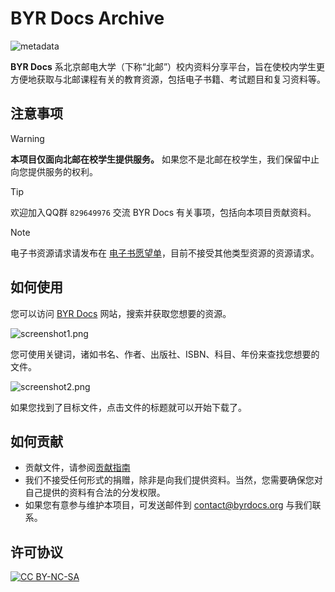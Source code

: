 # BYR Docs Archive

![metadata](https://github.com/byrdocs/byrdocs-archive/actions/workflows/check-upload.yml/badge.svg)

**BYR Docs** 系北京邮电大学（下称“北邮”）校内资料分享平台，旨在使校内学生更方便地获取与北邮课程有关的教育资源，包括电子书籍、考试题目和复习资料等。

## 注意事项

> [!WARNING]
> **本项目仅面向北邮在校学生提供服务。** 如果您不是北邮在校学生，我们保留中止向您提供服务的权利。

> [!TIP]
> 欢迎加入QQ群 `829649976` 交流 BYR Docs 有关事项，包括向本项目贡献资料。

> [!NOTE]
> 电子书资源请求请发布在 [电子书愿望单](https://github.com/orgs/byrdocs/discussions/2)，目前不接受其他类型资源的资源请求。

## 如何使用

您可以访问 [BYR Docs](https://byrdocs.org) 网站，搜索并获取您想要的资源。

![screenshot1.png](docs/screenshot1.png)

您可使用关键词，诸如书名、作者、出版社、ISBN、科目、年份来查找您想要的文件。

![screenshot2.png](docs/screenshot2.png)

如果您找到了目标文件，点击文件的标题就可以开始下载了。

## 如何贡献

- 贡献文件，请参阅[贡献指南](./CONTRIBUTING.md)
- 我们不接受任何形式的捐赠，除非是向我们提供资料。当然，您需要确保您对自己提供的资料有合法的分发权限。
- 如果您有意参与维护本项目，可发送邮件到 [contact@byrdocs.org](mailto:contact@byrdocs.org) 与我们联系。

## 许可协议

[![CC BY-NC-SA](https://mirrors.creativecommons.org/presskit/buttons/88x31/svg/by-nc-sa.svg)](https://creativecommons.org/licenses/by-nc-sa/4.0/)